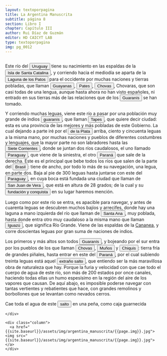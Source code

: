 ```yaml
---
layout: textoporpagina
title: La Argentina Manuscrita
subtitle: página 8
section: Libro I
chapter: Capítulo III
author: Rui Díaz de Guzmán
editor: HD CAICYT LAB
type: textoporpagina
img: pg_0012
---
```


<div class="row">
    <div class="column">

<p>Este río del <button class="balloon" data-balloon-pos="up" data-balloon-length="large" data-balloon="Refiere al Río Uruguay">Uruguay</button> tiene su nacimiento en las espaldas de la <a href="https://recogito.pelagios.org/document/wzqxhk0h3vpikm/part/1/edit#059610a8-318c-4897-96fb-fd624f572927" target="_blank"><button class="balloon" data-balloon-pos="up" data-balloon-length="large" data-balloon="Es la isla que alberga actualmente a la ciudad de Florianópolis, sobre la costa del estado de Santa Catalina. La isla fue bautizada con su nombre moderno por Sebastián Caboto, que realizó allí una larga parada de reabastecimiento de su armada antes de adentrarse a explorar el Río de la Plata.">Isla de Santa Catalina</button></a>, y corriendo hacia el mediodía se aparta de la <button class="balloon" data-balloon-pos="up" data-balloon-length="large" data-balloon="Refiere a la gran laguna que está en la costa sur del Brasil, en Cananea.">Laguna de los Patos</button> para el occidente por muchas naciones y tierras pobladas, que llaman <button class="balloon" data-balloon-pos="up" data-balloon-length="large" data-balloon="Parcialidad káingang. Los nativos Kaigang pueden identificarse con la tradición Taquara, constructures de asentamientos bajo nivel. Eran parte del grupo lingüístico gé, son el pueblo indígena del biotipo láguido del centro-sur del Brasil que en el pasado habitó también la mesopotamia argentina, Paraguay y el norte del Uruguay en donde constituyeron el sustrato previo a la expansión guaraní.">Guayanas</button>, <button class="balloon" data-balloon-pos="up" data-balloon-length="large" data-balloon="Refiere a indígenas del Guayra, en las orillas del Uruguay, y muy poco conocidos">Pates</button>, <button class="balloon" data-balloon-pos="up" data-balloon-length="large" data-balloon="Refiere a indígenas del Guayra; hablan el mismo idioma que los Pates; nunca se encontraron con los españoles. Poblaban las márgenes del Iguazú, en parajes tan retirados. Puede referir, según Tieffemberg, a patechovas.">Chovas</button>, Chovaras, que son casi todas de una lengua, aunque hasta ahora no han visto españoles, ni entrado en sus tierras más de las relaciones que de los <button class="balloon" data-balloon-pos="up" data-balloon-length="large" data-balloon="Refiere a los guaraníes o avá, según su autodenominación (que significa &quot;ser humano&quot;), se extendían, divididos en distintas parcialidades, entre la costa brasileña y los contrafuertes andinos, teniendo además asentamientos en las islasdel Río Paraná y del delta del Río de la Plata. Cultivadores selvícolas, producían regulamente excedentes agrícolas que serían indispensables para el avance de la conquista española en el región.">Guaranís</button> se han tomado.</p> <p>Y corriendo muchas leguas, viene este río a pasar por una población muy grande de indios <button class="balloon" data-balloon-pos="up" data-balloon-length="large" data-balloon="Refiere a los guaraníes o avá, según su autodenominación (que significa &quot;ser humano&quot;), se extendían, divididos en distintas parcialidades, entre la costa brasileña y los contrafuertes andinos, teniendo además asentamientos en las islasdel Río Paraná y del delta del Río de la Plata. Cultivadores selvícolas, producían regulamente excedentes agrícolas que serían indispensables para el avance de la conquista española en el región.">guaranís</button>, que llaman <button class="balloon" data-balloon-pos="up" data-balloon-length="large" data-balloon="Los tapés constituían una parcialidad guaraní que habitaba en los territorios  de lo que hoy constituye el estado brasileño de Río Grande Do Sul.">Tapes</button>, que quiere decir ciudad: esta es una provincia de las mejores y más pobladas de este Gobierno. La cual dejando a parte iré por el <a href="https://recogito.pelagios.org/document/wzqxhk0h3vpikm/part/1/edit#04386b1e-c314-4641-ad31-7ae02300ec01" target="_blank"><button class="balloon" data-balloon-pos="up" data-balloon-length="large" data-balloon="Refiere al Río de la Plata">de la Plata</button></a> arriba, ciento y cincuenta leguas a la misma mano, por muchas naciones y pueblos de diferentes costumbres y lenguajes, que la mayor parte no son labradores hasta las <a href="https://recogito.pelagios.org/document/wzqxhk0h3vpikm/part/1/edit#837cb49d-80d1-459e-9a71-0a8b8ddf3794" target="_blank"><button class="balloon" data-balloon-pos="up" data-balloon-length="large" data-balloon="Se refiere a la confluencia de los ríos Paraná y Paraguay, en la zona en donde fue asentada la ciudad de Corrientes.">Siete Corrientes</button></a>, donde se juntan dos ríos caudalosos, el uno llamado <button class="balloon" data-balloon-pos="up" data-balloon-length="large" data-balloon="El actual río Paraguay.">Paraguay</button>, que viene de la siniestra, el otro <a href="https://recogito.pelagios.org/document/wzqxhk0h3vpikm/part/1/edit#201c1d48-c913-4caa-8180-1a0fe454d82d" target="_blank"><button class="balloon" data-balloon-pos="up" data-balloon-length="large" data-balloon="Se refiere al Río Paraná.">Paraná</button></a> que sale de la derecha. Este es el principal que bebe todos los ríos que salen de la parte del <a href="https://recogito.pelagios.org/document/wzqxhk0h3vpikm/part/1/edit#79fcb527-6d07-4b71-9a53-87df6b3147ef" target="_blank"><button class="balloon" data-balloon-pos="up" data-balloon-length="large" data-balloon="La costa de lo que hoy es territorio brasileño fue el primer punto al que llegaron los europeos en América del Sur. La primera expedición que exploró la región fue un desprendimiento de la flota portuguesa que Vasco da Gama (1460-1524) llevaba hacia Oriente. Las naves dirigidas por Pedro Álvarez de Cabral (1467-1520) se alejaron excesivamente de la costa de África y terminaron en el extremo sur de actual territorio del Estado de Bahía, en que el permanecieron entre abril y mayo del año 1500.">Brasil</button></a>: tiene de ancho, por todo lo más de su navegación, una legua, en parte dos. Baja al pie de 300 leguas hasta juntarse con este del <button class="balloon" data-balloon-pos="up" data-balloon-length="large" data-balloon="El actual río Paraguay.">Paraguay</button>, en cuya boca está fundada una ciudad que llaman de <a href="https://recogito.pelagios.org/document/wzqxhk0h3vpikm/part/1/edit#239e4b34-e20b-415d-b9bc-e9a9f33a6467" target="_blank"><button class="balloon" data-balloon-pos="up" data-balloon-length="large" data-balloon="Este es el antiguo nombre de la ciudad de Corrientes, fundada en 1588.">San Juan de Vera</button></a>, que está en altura de 28 grados; de la cual y su <button class="balloon" data-balloon-pos="up" data-balloon-length="large" data-balloon="Refiere a la fundación de la ciudad de Corrientes por el adelantado Juan Torres de Vera y Aragón, junto a Alonso de Vera y Aragón y Hernando Arias de Saavedra.">fundación y conquista</button> en su lugar haremos mención.</p> <p>Luego como por este río se entra, es apacible para navegar, y antes de cuarenta leguas se descubren muchos bajíos y arrecifes, donde hay una laguna a mano izquierda del río que llaman de <a href="https://recogito.pelagios.org/document/wzqxhk0h3vpikm/part/1/edit#7d00f21d-0047-4928-b34c-dfb26890008d" target="_blank"><button class="balloon" data-balloon-pos="up" data-balloon-length="large" data-balloon="Este puerto había sido establecido por la expedición de Sebastián Caboto gracias a la guía del náufrago y lengua Francisco del Puerto.">Santa Ana</button></a>, muy poblada, hasta donde entra otro muy caudaloso a la misma mano que llaman <a href="https://recogito.pelagios.org/document/wzqxhk0h3vpikm/part/1/edit#5e111a99-ab54-41a7-81c4-64f0cfcd5d1b" target="_blank"><button class="balloon" data-balloon-pos="up" data-balloon-length="large" data-balloon="Refiere al río Iguazú.">Iguazú</button></a>, que significa Río Grande. Viene de las espaldas de la <a href="https://recogito.pelagios.org/document/wzqxhk0h3vpikm/part/1/edit#047d602a-889a-4e4d-8416-5f5a2203582a" target="_blank">Cananea</a>, y corre doscientas leguas por gran suma de naciones de indios.</p> <p>Los primeros y más altos son todos <button class="balloon" data-balloon-pos="up" data-balloon-length="large" data-balloon="Refiere a los guaraníes o avá, según su autodenominación (que significa &quot;ser humano&quot;), se extendían, divididos en distintas parcialidades, entre la costa brasileña y los contrafuertes andinos, teniendo además asentamientos en las islasdel Río Paraná y del delta del Río de la Plata. Cultivadores selvícolas, producían regulamente excedentes agrícolas que serían indispensables para el avance de la conquista española en el región.">Guaranís</button>, y bojeando por el sur entra por los pueblos de los que llaman <button class="balloon" data-balloon-pos="up" data-balloon-length="large" data-balloon="Refiere a indígenas del Guayra; hablan el mismo idioma que los Pates; nunca se encontraron con los españoles. Poblaban las márgenes del Iguazú, en parajes tan retirados.">Chovas</button>, <button class="balloon" data-balloon-pos="up" data-balloon-length="large" data-balloon="Indígenas inmediatos al Río Grande de Guayra, parcialidad de los guaraníes">Muños</button> y <button class="balloon" data-balloon-pos="up" data-balloon-length="large" data-balloon="Indígenas del Guayra. Tribu poco conocida, en las márgenes del Iguazú, cerca del gran salto.">Chiquis</button>: tierra fría de grandes piñales, hasta entrar en este del <a href="https://recogito.pelagios.org/document/wzqxhk0h3vpikm/part/1/edit#20534454-488e-4f88-99e2-882e05e53b08" target="_blank"><button class="balloon" data-balloon-pos="up" data-balloon-length="large" data-balloon="Refiere al Río Paraná.">Paraná</button></a>, por el cual subiendo treinta leguas está aquel <a href="https://recogito.pelagios.org/document/wzqxhk0h3vpikm/part/1/edit#e95c2daf-e08e-47d9-8125-ac4dae725ca8" target="_blank"><button class="balloon" data-balloon-pos="up" data-balloon-length="large" data-balloon="Refiere a la cataratas del Iguazú.">extraño salto</button></a>, que entiendo ser la más maravillosa obra de naturaleza que hay. Porque la furia y velocidad con que cae todo el cuerpo de agua de este río, son más de 200 estados por once canales, haciendo todas ellas un humo espesísimo en la región del aire de los vapores que causan. De aquí abajo, es imposible poderse navegar con tantas vertientes y rebatientes que hace, con grandes remolinos y borbollones que se levantan como nevados cerros.</p> <p>Cae toda el agua de este <button class="balloon" data-balloon-pos="up" data-balloon-length="large" data-balloon="Refiere a la cataratas del Iguazú.">salto</button> en una peña, como caja guarnecida</p>

    </div>

    <div class="column">
      <a href="{{site.baseurl}}/assets/img/argentina_manuscrita/{{page.img}}.jpg"><img src="{{site.baseurl}}/assets/img/argentina_manuscrita/{{page.img}}.jpg"></a>
    </div>
</div>